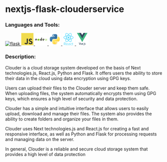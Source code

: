 # nextjs-flask-clouderservice
<h3 align="left">Languages and Tools:</h3>
<p align="left"> <a href="https://flask.palletsprojects.com/" target="_blank" rel="noreferrer"> <img src="https://www.vectorlogo.zone/logos/pocoo_flask/pocoo_flask-icon.svg" alt="flask" width="40" height="40"/> </a> <a href="https://developer.mozilla.org/en-US/docs/Web/JavaScript" target="_blank" rel="noreferrer"> <img src="https://raw.githubusercontent.com/devicons/devicon/master/icons/javascript/javascript-original.svg" alt="javascript" width="40" height="40"/> </a> <a href="https://nodejs.org" target="_blank" rel="noreferrer"> <img src="https://raw.githubusercontent.com/devicons/devicon/master/icons/nodejs/nodejs-original-wordmark.svg" alt="nodejs" width="40" height="40"/> </a> <a href="https://www.python.org" target="_blank" rel="noreferrer"> <img src="https://raw.githubusercontent.com/devicons/devicon/master/icons/python/python-original.svg" alt="python" width="40" height="40"/> </a> <a href="https://reactjs.org/" target="_blank" rel="noreferrer"> <img src="https://raw.githubusercontent.com/devicons/devicon/master/icons/react/react-original-wordmark.svg" alt="react" width="40" height="40"/> </a> <a href="https://vuejs.org/" target="_blank" rel="noreferrer"> <img src="https://raw.githubusercontent.com/devicons/devicon/master/icons/vuejs/vuejs-original-wordmark.svg" alt="vuejs" width="40" height="40"/> </a> </p>
<h3 align="left">Description:</h3>
Clouder is a cloud storage system developed on the basis of Next technologies.js, React.js, Python and Flask. It offers users the ability to store their data in the cloud using data encryption using GPG keys.

Users can upload their files to the Clouder server and keep them safe. When uploading files, the system automatically encrypts them using GPG keys, which ensures a high level of security and data protection.

Clouder has a simple and intuitive interface that allows users to easily upload, download and manage their files. The system also provides the ability to create folders and organize your files in them.

Clouder uses Next technologies.js and React.js for creating a fast and responsive interface, as well as Python and Flask for processing requests and managing data on the server.

In general, Clouder is a reliable and secure cloud storage system that provides a high level of data protection
